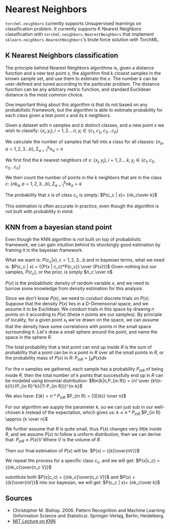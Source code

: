 # Nearest Neighbors
`torchml.neighbors` currently supports Unsupervised learnings on classification problem. It currently supports K Nearest Neighbors classification with `torchml.neighbors.NearestNeighbors` that implement `sklearn.neighbors.NearestNeighbors`'s brute force solution with TorchML.

## K Nearest Neighbors classification
The principle behind Nearest Neighbors algorithms is, given a distance function and a new test point $x$, the algorithm find k closest samples in the known sample set, and use them to estimate the $x$. The number $k$ can be user-defined and tuned according to the particular problem. The distance function can be any arbitrary metric function, and standard Euclidean distance is the most common choice.

One important thing about this algorithm is that its not based on any probabilistic framework, but the algorithm is able to estimate probability for each class given a test point $x$ and its k neighbors.

Given a dataset with $n$ samples and $b$ distinct classes, and a new point $x$ we wish to classify: 
$\{x_i, y_i\}, i=1,2....n, y_i \in \{c_1, c_2, c_3... c_b\}$

We calculate the number of samples that fall into a class for all classes:
$\{n_a, a=1,2,3...b\}, \Sigma_{a=1}^{b}n_a = n$

We first find the $k$ nearest neighbors of $x$:
$\{x_j, y_j\}, i=1,2....k, y_j \in \{c_1, c_2, c_3... c_c\}$

We then count the number of points in the $k$ neighbors that are in the class $c$:
$\{nk_a, a=1,2,3...b\}, \Sigma_{a=1}^{b}nk_a = k$

The probability that $x$ is of class $c_c$ is simply:
$P(c_c | x)= {nk_c\over k}$

This estimation is often accurate in practice, even though the algorithm is not built with probability in mind. 

## KNN from a bayesian stand point
Even though the KNN algorithm is not built on top of probabilistic framework, we can gain intuition behind its shockingly good estimation by framing it in the bayesian framework.

What we want is:
$P(c_c | x), c=1,2,3...b$
and in bayesian terms, what we need is:
$P(c_c | x) = {{P(x | c_c)*P(c_c)} \over {P(x)}}$
Given nothing but our samples, $P(c_c)$, or the prior, is simply $n_c \over n$

$P(x)$ is the probabilistic density of random variable $x$, and we need to borrow some knowledge from density estimation for this analysis:

Since we don't know $P(x)$, we need to conduct discrete trials on $P(x)$. Suppose that the density $P(x)$ lies in a D-Dimensional space, and we assume it to be Euclidean. We conduct trials in this space by drawing $n$ points on it according to $P(x)$ (these $n$ points are our samples). By principle of locality, for a given point $x_t$ we've drawn on the space, we can assume that the density have some correlations with points in the small space surrounding it. Let's draw a small sphere around the point, and name the space in the sphere $R$.

The total probability that a test point can end up inside $R$ is the sum of probability that a point can be in a point in $R$ over all the small points in $R$, or the probability mass of $P(x)$ in $R$:
$P_{in R} = {\int_{R} P(x)dx}$

For the $n$ samples we gathered, each sample has a probability $P_{in R}$ of being inside $R$, then the total number of $k$ points that successfully end up in $R$ can be modeled using binomial distribution:
$Bin(k|n,P_{in R}) = {n! \over {k!(n-k)!}}{P_{in R}^k}{(1-P_{in R})}^{n-k}$

We also have:
$E(k) = n*P_{in R}$
$P_{in R} = {{E(k)} \over n}$

For our algorithm we supply the parameter $k$, so we can just sub in our well-chosen $k$ instead of the expectation, which gives us:
$k \approx n*P_{in R}$
$P_{in R} \approx {k \over n}$

We further assume that $R$ is quite small, thus $P(x)$ changes very little inside $R$, and we assume $P(x)$ to follow a uniform distribution, then we can derive that:
$P_{in R} \approx P(x)V$ Where $V$ is the volume of $R$.

Then our final estimation of $P(x)$ will be:
$P(x) = {{k}\over{nV}}$

We repeat the process for a specific class $c_c$, and we will get:
$P(x|c_c) = {{nk_c}\over{n_c V}}$

substitute both $P(x|c_c) = {{nk_c}\over{n_c V}}$ and $P(x) = {{k}\over{nV}}$ into our bayesian, we will get:
$P(c_c | x)= {nk_c\over k}$

## Sources
* Christopher M. Bishop. 2006. Pattern Recognition and Machine Learning (Information Science and Statistics). Springer-Verlag, Berlin, Heidelberg.
* [MIT Lecture on KNN](https://youtu.be/09mb78oiPkA)

 










